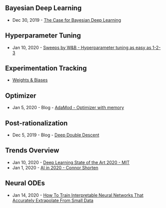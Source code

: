 ## Bayesian Deep Learning
- Dec 30, 2019 - [The Case for Bayesian Deep Learning](https://cims.nyu.edu/~andrewgw/caseforbdl.pdf)

## Hyperparameter Tuning
- Jan 10, 2020 - [Sweeps by W&B - Hyperparameter tuning as easy as 1-2-3](https://www.wandb.com/articles/hyperparameter-tuning-as-easy-as-1-2-3)

## Experimentation Tracking
- [Weights & Biases](https://www.wandb.com/)

## Optimizer
- Jan 5, 2020 - Blog - [AdaMod - Optimizer with memory](https://medium.com/@lessw/meet-adamod-a-new-deep-learning-optimizer-with-memory-f01e831b80bd)


## Post-rationalization
- Dec 5, 2019 - Blog - [Deep Double Descent](https://openai.com/blog/deep-double-descent/)


## Trends Overview
- Jan 10, 2020 - [Deep Learning State of the Art 2020 - MIT](https://www.youtube.com/watch?v=0VH1Lim8gL8)
- Jan 1, 2020 - [AI in 2020 - Connor Shorten](https://www.youtube.com/watch?v=6SWpN64Ivb4&feature=youtu.be)

## Neural ODEs
- Jan 14, 2020 - [How To Train Interpretable Neural Networks That Accurately Extrapolate From Small Data](https://www.stochasticlifestyle.com/how-to-train-interpretable-neural-networks-that-accurately-extrapolate-from-small-data/)

